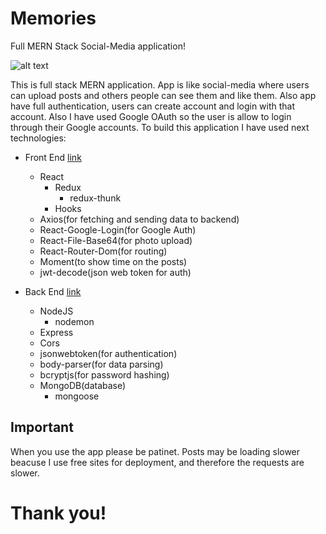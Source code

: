 # Memories
Full MERN Stack Social-Media application!

![alt text](https://i.ibb.co/jvBqjtx/memories.png)

This is full stack MERN application. App is like social-media where users can upload posts and others people can see them and like them. Also app have full 
authentication, users can create account and login with that account. Also I have used Google OAuth so the user is allow to login through their Google accounts.
To build this application I have used next technologies:
  * Front End  [link](https://github.com/HristijanGjorgjioski/Memories-Frontend)
    - React
      - Redux
        - redux-thunk
      - Hooks
    - Axios(for fetching and sending data to backend)
    - React-Google-Login(for Google Auth)
    - React-File-Base64(for photo upload)
    - React-Router-Dom(for routing)
    - Moment(to show time on the posts)
    - jwt-decode(json web token for auth)
  
  * Back End  [link](https://github.com/HristijanGjorgjioski/Memories-Backend)
    - NodeJS
      - nodemon
    - Express
    - Cors
    - jsonwebtoken(for authentication)
    - body-parser(for data parsing)
    - bcryptjs(for password hashing)
    - MongoDB(database)
      - mongoose
      
      
## Important
  When you use the app please be patinet. Posts may be loading slower beacuse I use free sites for deployment, and therefore the requests are slower.
  
# Thank you!

